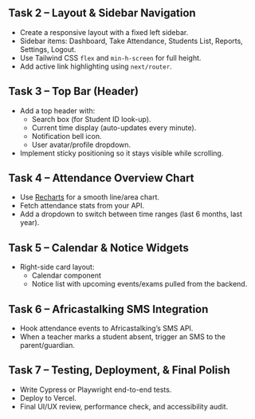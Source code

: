 ## Task 2 – Layout & Sidebar Navigation
- Create a responsive layout with a fixed left sidebar.
- Sidebar items: Dashboard, Take Attendance, Students List, Reports, Settings, Logout.
- Use Tailwind CSS `flex` and `min-h-screen` for full height.
- Add active link highlighting using `next/router`.

## Task 3 – Top Bar (Header)
- Add a top header with:
  - Search box (for Student ID look-up).
  - Current time display (auto-updates every minute).
  - Notification bell icon.
  - User avatar/profile dropdown.
- Implement sticky positioning so it stays visible while scrolling.

## Task 4 – Attendance Overview Chart
- Use [Recharts](https://recharts.org/) for a smooth line/area chart.
- Fetch attendance stats from your API.
- Add a dropdown to switch between time ranges (last 6 months, last year).

## Task 5 – Calendar & Notice Widgets
- Right-side card layout:
  - Calendar component 
  - Notice list with upcoming events/exams pulled from the backend.

## Task 6 – Africastalking SMS Integration
- Hook attendance events to Africastalking’s SMS API.
- When a teacher marks a student absent, trigger an SMS to the parent/guardian.

## Task 7 – Testing, Deployment, & Final Polish
- Write Cypress or Playwright end-to-end tests.
- Deploy to Vercel.
- Final UI/UX review, performance check, and accessibility audit.